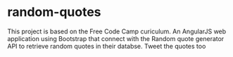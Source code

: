 # random-quotes

This project is based on the Free Code Camp curiculum. An AngularJS web application using Bootstrap that connect with the Random quote generator API to retrieve random quotes in their databse. Tweet the quotes too
